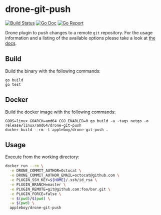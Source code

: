 # drone-git-push

[![Build Status](http://drone.wu-boy.com/api/badges/appleboy/drone-git-push/status.svg)](http://drone.wu-boy.com/appleboy/drone-git-push)
[![Go Doc](https://godoc.org/github.com/appleboy/drone-git-push?status.svg)](http://godoc.org/github.com/appleboy/drone-git-push)
[![Go Report](https://goreportcard.com/badge/github.com/appleboy/drone-git-push)](https://goreportcard.com/report/github.com/appleboy/drone-git-push)

Drone plugin to push changes to a remote `git` repository. For the usage
information and a listing of the available options please take a look at
[the docs](DOCS.md).

## Build

Build the binary with the following commands:

```
go build
go test
```

## Docker

Build the docker image with the following commands:

```
GOOS=linux GOARCH=amd64 CGO_ENABLED=0 go build -a -tags netgo -o release/linux/amd64/drone-git-push
docker build --rm -t appleboy/drone-git-push .
```

## Usage

Execute from the working directory:

```sh
docker run --rm \
  -e DRONE_COMMIT_AUTHOR=Octocat \
  -e DRONE_COMMIT_AUTHOR_EMAIL=octocat@github.com \
  -e PLUGIN_SSH_KEY=${HOME}/.ssh/id_rsa \
  -e PLUGIN_BRANCH=master \
  -e PLUGIN_REMOTE=git@github.com:foo/bar.git \
  -e PLUGIN_FORCE=false \
  -v $(pwd)/$(pwd) \
  -w $(pwd) \
  appleboy/drone-git-push
```
